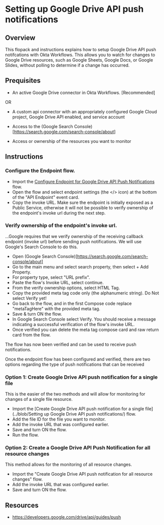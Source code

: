 # Setting up Google Drive API push notifications

## Overview
This flopack and instructions explains how to setup Google Drive API push notifcations with Okta Workflows. This allows you to watch for changes to Google Drive resources, such as Google Sheets, Google Docs, or Google Slides, without polling to determine if a change has occurred.


## Prequisites
- An active Google Drive connector in Okta Workflows. [Recommended]

OR

- A custom api connector with an appropriately configured Google Cloud project, Google Drive API enabled, and service account

- Access to the (Google Search Console)[https://search.google.com/search-console/about]
- Access or ownership of the resources you want to monitor

## Instructions

### Configure the Endpoint flow.
- Import the [Configure Endpoint for Google Drive API Push Notifications](../blob/main/Setting%20up%20Google%20Drive%20API%20push%20notifications/configureEndpointForGoogleDriveApiPushNotifications.flow) flow.
- Open the flow and select endpoint settings (the </> icon) at the bottom of the "API Endpoint" event card.
- Copy the invoke URL.
        Make sure the endpoint is initially exposed as a Public Service, otherwise it will not be possible to verify ownership of the endpoint's invoke url during the next step.
        
### Verify ownership of the endpoint's invoke url.
...Google requires that we verify ownership of the receiving callback endpoint (invoke url) before sending push notifications. We will use Google's Search Console to do this.

- Open (Google Search Console)[https://search.google.com/search-console/about]
- Go to the main menu and select search property, then select + Add Property.
- For property type, select "URL prefix".
- Paste the flow's Invoke URL, select continue.
- From the verify ownership options, select HTML Tag.
- Copy the provided meta tag code only (the alphanumeric string). Do Not select Verify yet!
- Go back to the flow, and in the first Compose code replace "metaTagHere" with the provided meta tag.
- Save & turn ON the flow.
- In Google Search Console select Verify. You should receive a message indicating a successful verification of the flow's invoke URL.
- Once verified you can delete the meta tag compose card and raw return card from the flow.

The flow has now been verified and can be used to receive push notifications.

Once the endpoint flow has been configured and verified, there are two options regarding the type of push notifications that can be received

### Option 1: Create Google Drive API push notification for a single file

This is the easier of the two methods and will allow for monitoring for changes of a single file resource.
- Import the [Create Google Drive API push notification for a single file] (../blob/Setting up Google Drive API push notifications/) flow.
- Add the file ID for the file you want to monitor.
- Add the invoke URL that was configured earlier.
- Save and turn ON the flow.
- Run the flow.

### Option 2: Create a Google Drive API Push Notification for all resource changes

This method allows for the monitoring of all resource changes.
- Import the "Create Google Drive API push notification for all resource changes" flow.
- Add the invoke URL that was configured earlier.
- Save and turn ON the flow.


## Resources
- https://developers.google.com/drive/api/guides/push
